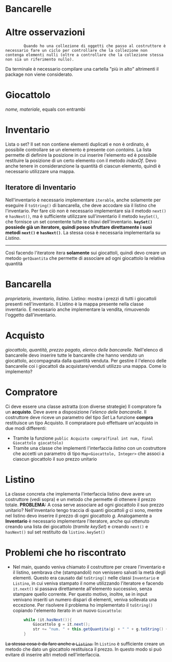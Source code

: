             
# Bancarelle
# Altre osservazioni
            Quando ho una collezione di oggetti che passo al costruttore è necessario fare un ciclo per controllare che la collezione non contenga elementi nulli (oltre a controllare che la collezione stessa non sia un riferimento nullo).
Da terminale è necessario compilare una cartella "più in alto" altrimenti il package non viene considerato.

# Giocattolo
*nome, materiale*, equals con entrambi

# Inventario
Lista o set? 
Il set non contiene elementi duplicati e non è ordinato, è possibile controllare se un elemento è presente con *contains*.
La lista permette di definire la posizione in cui inserire l'elemento ed è possibile restituire la posizione di un certo elemento con il metodo *indexOf*. 
Devo anche tenere in consideranzione la quantità di ciascun elemento, quindi è necessario utilizzare una mappa.

## Iteratore di Inventario
Nell'inventario è necessario implementare `iterable`, anche solamente per eseguire il `toString()` di bancarella, che deve accodare sia il listino che l'inventario. 
Per fare ciò non è necessario implementare sia il metodo `next()` e `hasNext()`, ma è sufficiente utilizzare sull'inventario il metodo `keySet()`, che fornisce un set conentente tutte le chiavi dell'inventario. **`keySet()` possiede già un iteratore, quindi posso sfruttare direttamente i suoi metodi `next()` e `hasNext()`**. La stessa cosa è necessaria implementarla su *Listino*.
___
Così facendo l'iteratore itera **solamente** sui giocattoli, quindi devo creare un metodo `getQuantita` che permette di associare ad ogni giocattolo la relativa quantità

# Bancarella
*proprietario, inventario, listino*.
Listino: mostra i prezzi di tutti i giocattoli presenti nell'inventario. Il Listino è la mappa presente nella classe inventario.
È necessario anche implementare la vendita, rimuovendo l'oggetto dall'inventario.

# Acquisto
*giocattolo, quantità, prezzo pagato, elenco delle bancarelle*. Nell'elenco di bancarelle devo inserire tutte le bancarelle che hanno venduto un giocattolo, accompagnata dalla quantità venduta.
Per gestire il l'elenco delle bancarelle coi i giocattoli da acquistare/venduti utilizzo una mappa.
Come lo implemento?

# Compratore
Ci deve essere una classe astratta (con diverse strategie)
Il compratore fa un **acquisto**. Deve avere a disposizione *l'elenco delle bancarelle*. Il costruttore deve riceve un parametro del tipo *Set<Barncarelle>* La funzione **compra** restituisce un tipo Acquisto.
Il comprataore può effettuare un'acquisto in due modi differenti:
- Tramite la funzione `public Acquisto compra(final int num, final Giocattolo giocattolo)`
- Tramite una classe che implementi l'interfaccia *listino* con un costruttore che accetti un parametro di tipo `Map<Giocattolo, Integer>` che associ a ciascun giocattolo il suo prezzo unitario

# Listino
La classe concreta che implementa l'interfaccia listino deve avere un costruttore (vedi sopra) e un metodo che permette di ottenere il prezzo totale.
**PROBLEMA:** A cosa serve associare ad ogni giocattolo il suo prezzo unitario? Nell'inventario tengo traccia di quanti giocattoli *g* ci sono, mentre nel listino devo inserire il prezzo di ogni giocattolo *g*.
Analogamente a **Inventario** è necessario implementare l'iteratore, anche qui ottenuto creando una lista dei giocattolo (*tramite keySet*) e creando `next()` e `hasNext()` sul set restituito da `listino.keySet()` 


# Problemi che ho riscontrato
- Nel main, quando veniva chiamato il costruttore per creare l'inventario e il listino, sembrava che (stampandoli) non venissero salvati la metà degli elementi. 
Questo era causato dal `toString()` nelle classi `Inventario` e `Listino`, in cui veniva stampato il nome utilizzando l'iteratore e facendo `it.next()` si passava direttamente all'elemento successivo, senza stampare quello corrente. Per questo motivo, inoltre, se in input venivano inseriti un numero dispari di elementi, veniva sollevata una eccezione. Per risolvere il problema ho implementato il `toString()` copiando l'elemento iterato in un nuovo `Giocattolo`:
```java
        while (it.hasNext()){
            Giocattolo g = it.next();
            str += "num. " + this.getQuantita(g) + " " + g.toString() +"\n";
        }
```
~~La stessa cosa è da fare anche a `Listino`.~~ In `Listino` è sufficiente creare un metodo che dato un giocattolo restituisca il prezzo. In questo modo si può evitare di inserire altri metodi nell'interfaccia.